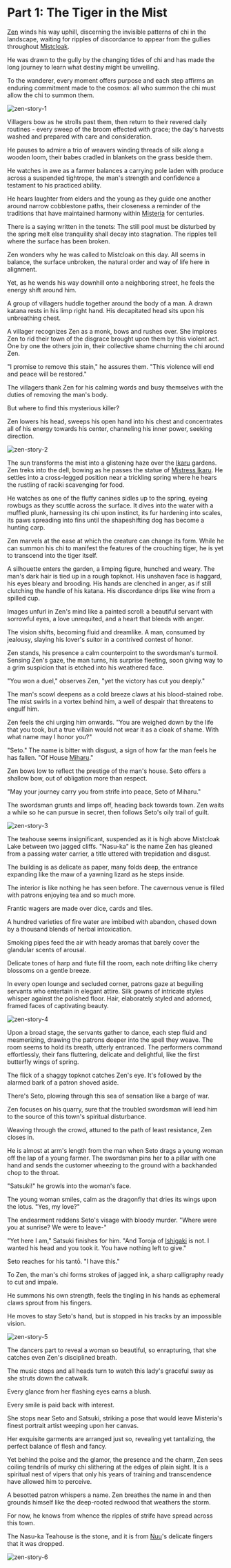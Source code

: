 # Part 1: The Tiger in the Mist

[Zen](../../heroes-of-rathe/zen-about.md) winds his way uphill, discerning the invisible patterns of chi in the landscape, waiting for ripples of discordance to appear from the gullies throughout [Mistcloak](../../regions/rathe/misteria/among-the-mists.md#mistcloak-gully).

He was drawn to the gully by the changing tides of chi and has made the long journey to learn what destiny might be unveiling.

To the wanderer, every moment offers purpose and each step affirms an enduring commitment made to the cosmos: all who summon the chi must allow the chi to summon them.

<img src="https://d2hl7maqck52px.cloudfront.net/main-story/15-part-the-mistveil/zen-story-1.webp" alt="zen-story-1" class="center">

Villagers bow as he strolls past them, then return to their revered daily routines - every sweep of the broom effected with grace; the day's harvests washed and prepared with care and consideration.

He pauses to admire a trio of weavers winding threads of silk along a wooden loom, their babes cradled in blankets on the grass beside them.

He watches in awe as a farmer balances a carrying pole laden with produce across a suspended tightrope, the man's strength and confidence a testament to his practiced ability.

He hears laughter from elders and the young as they guide one another around narrow cobblestone paths, their closeness a reminder of the traditions that have maintained harmony within [Misteria](../../regions/rathe/misteria/misteria.md) for centuries.

There is a saying written in the tenets: The still pool must be disturbed by the spring melt else tranquility shall decay into stagnation. The ripples tell where the surface has been broken.

Zen wonders why he was called to Mistcloak on this day. All seems in balance, the surface unbroken, the natural order and way of life here in alignment.

Yet, as he wends his way downhill onto a neighboring street, he feels the energy shift around him.

A group of villagers huddle together around the body of a man. A drawn katana rests in his limp right hand. His decapitated head sits upon his unbreathing chest.

A villager recognizes Zen as a monk, bows and rushes over. She implores Zen to rid their town of the disgrace brought upon them by this violent act. One by one the others join in, their collective shame churning the chi around Zen.

"I promise to remove this stain," he assures them. "This violence will end and peace will be restored."

The villagers thank Zen for his calming words and busy themselves with the duties of removing the man's body.

But where to find this mysterious killer?

Zen lowers his head, sweeps his open hand into his chest and concentrates all of his energy towards his center, channeling his inner power, seeking direction.

<img src="https://d2hl7maqck52px.cloudfront.net/main-story/15-part-the-mistveil/zen-story-2.webp" alt="zen-story-2" class="center">

The sun transforms the mist into a glistening haze over the [Ikaru](~Ikaru) gardens. Zen treks into the dell, bowing as he passes the statue of [Mistress Ikaru](../../regions/rathe/misteria/the-legend-of-mistress-ikaru.md). He settles into a cross-legged position near a trickling spring where he hears the rustling of raciki scavenging for food.

He watches as one of the fluffy canines sidles up to the spring, eyeing rowbugs as they scuttle across the surface. It dives into the water with a muffled plunk, harnessing its chi upon instinct, its fur hardening into scales, its paws spreading into fins until the shapeshifting dog has become a hunting carp.

Zen marvels at the ease at which the creature can change its form. While he can summon his chi to manifest the features of the crouching tiger, he is yet to transcend into the tiger itself.

A silhouette enters the garden, a limping figure, hunched and weary. The man's dark hair is tied up in a rough topknot. His unshaven face is haggard, his eyes bleary and brooding. His hands are clenched in anger, as if still clutching the handle of his katana. His discordance drips like wine from a spilled cup.

Images unfurl in Zen's mind like a painted scroll: a beautiful servant with sorrowful eyes, a love unrequited, and a heart that bleeds with anger.

The vision shifts, becoming fluid and dreamlike. A man, consumed by jealousy, slaying his lover's suitor in a contrived contest of honor.

Zen stands, his presence a calm counterpoint to the swordsman's turmoil. Sensing Zen's gaze, the man turns, his surprise fleeting, soon giving way to a grim suspicion that is etched into his weathered face.

"You won a duel," observes Zen, "yet the victory has cut you deeply."

The man's scowl deepens as a cold breeze claws at his blood-stained robe. The mist swirls in a vortex behind him, a well of despair that threatens to engulf him.

Zen feels the chi urging him onwards. "You are weighed down by the life that you took, but a true villain would not wear it as a cloak of shame. With what name may I honor you?"

"Seto." The name is bitter with disgust, a sign of how far the man feels he has fallen. "Of House [Miharu](../../regions/rathe/misteria/prestigious-households.md)."

Zen bows low to reflect the prestige of the man's house. Seto offers a shallow bow, out of obligation more than respect.

"May your journey carry you from strife into peace, Seto of Miharu."

The swordsman grunts and limps off, heading back towards town. Zen waits a while so he can pursue in secret, then follows Seto's oily trail of guilt.

<img src="https://d2hl7maqck52px.cloudfront.net/main-story/15-part-the-mistveil/zen-story-3.webp" alt="zen-story-3" class="center">

The teahouse seems insignificant, suspended as it is high above Mistcloak Lake between two jagged cliffs. "Nasu-ka" is the name Zen has gleaned from a passing water carrier, a title uttered with trepidation and disgust.

The building is as delicate as paper, many folds deep, the entrance expanding like the maw of a yawning lizard as he steps inside.

The interior is like nothing he has seen before. The cavernous venue is filled with patrons enjoying tea and so much more.

Frantic wagers are made over dice, cards and tiles.

A hundred varieties of fire water are imbibed with abandon, chased down by a thousand blends of herbal intoxication.

Smoking pipes feed the air with heady aromas that barely cover the glandular scents of arousal.

Delicate tones of harp and flute fill the room, each note drifting like cherry blossoms on a gentle breeze.

In every open lounge and secluded corner, patrons gaze at beguiling servants who entertain in elegant attire. Silk gowns of intricate styles whisper against the polished floor. Hair, elaborately styled and adorned, framed faces of captivating beauty.

<img src="https://d2hl7maqck52px.cloudfront.net/main-story/15-part-the-mistveil/zen-story-4.webp" alt="zen-story-4" class="center">

Upon a broad stage, the servants gather to dance, each step fluid and mesmerizing, drawing the patrons deeper into the spell they weave. The room seems to hold its breath, utterly entranced. The performers command effortlessly, their fans fluttering, delicate and delightful, like the first butterfly wings of spring.

The flick of a shaggy topknot catches Zen's eye. It's followed by the alarmed bark of a patron shoved aside.

There's Seto, plowing through this sea of sensation like a barge of war.

Zen focuses on his quarry, sure that the troubled swordsman will lead him to the source of this town's spiritual disturbance.

Weaving through the crowd, attuned to the path of least resistance, Zen closes in.

He is almost at arm's length from the man when Seto drags a young woman off the lap of a young farmer. The swordsman pins her to a pillar with one hand and sends the customer wheezing to the ground with a backhanded chop to the throat.

"Satsuki!" he growls into the woman's face.

The young woman smiles, calm as the dragonfly that dries its wings upon the lotus. "Yes, my love?"

The endearment reddens Seto's visage with bloody murder. "Where were you at sunrise? We were to leave-"

"Yet here I am," Satsuki finishes for him. "And Toroja of [Ishigaki](../../regions/rathe/misteria/prestigious-households.md) is not. I wanted his head and you took it. You have nothing left to give."

Seto reaches for his tantō. "I have this."

To Zen, the man's chi forms strokes of jagged ink, a sharp calligraphy ready to cut and impale.

He summons his own strength, feels the tingling in his hands as ephemeral claws sprout from his fingers.

He moves to stay Seto's hand, but is stopped in his tracks by an impossible vision.

<img src="https://d2hl7maqck52px.cloudfront.net/main-story/15-part-the-mistveil/zen-story-5.webp" alt="zen-story-5" class="center">

The dancers part to reveal a woman so beautiful, so enrapturing, that she catches even Zen's disciplined breath.

The music stops and all heads turn to watch this lady's graceful sway as she struts down the catwalk.

Every glance from her flashing eyes earns a blush.

Every smile is paid back with interest.

She stops near Seto and Satsuki, striking a pose that would leave Misteria's finest portrait artist weeping upon her canvas.

Her exquisite garments are arranged just so, revealing yet tantalizing, the perfect balance of flesh and fancy.

Yet behind the poise and the glamor, the presence and the charm, Zen sees coiling tendrils of murky chi slithering at the edges of plain sight. It is a spiritual nest of vipers that only his years of training and transcendence have allowed him to perceive.

A besotted patron whispers a name. Zen breathes the name in and then grounds himself like the deep-rooted redwood that weathers the storm.

For now, he knows from whence the ripples of strife have spread across this town.

The Nasu-ka Teahouse is the stone, and it is from [Nuu](../../heroes-of-rathe/nuu-about.md)'s delicate fingers that it was dropped.

<img src="https://d2hl7maqck52px.cloudfront.net/main-story/15-part-the-mistveil/zen-story-6.webp" alt="zen-story-6" class="center">
